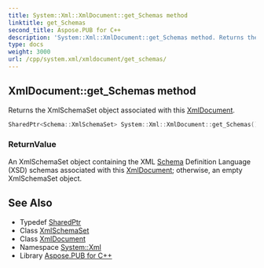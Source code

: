```yaml
---
title: System::Xml::XmlDocument::get_Schemas method
linktitle: get_Schemas
second_title: Aspose.PUB for C++
description: 'System::Xml::XmlDocument::get_Schemas method. Returns the XmlSchemaSet object associated with this XmlDocument in C++.'
type: docs
weight: 3000
url: /cpp/system.xml/xmldocument/get_schemas/
---
```

## XmlDocument::get_Schemas method


Returns the XmlSchemaSet object associated with this [XmlDocument](../).

```cpp
SharedPtr<Schema::XmlSchemaSet> System::Xml::XmlDocument::get_Schemas()
```


### ReturnValue

An XmlSchemaSet object containing the XML [Schema](../../../system.xml.schema/) Definition Language (XSD) schemas associated with this [XmlDocument](../); otherwise, an empty XmlSchemaSet object.

## See Also

* Typedef [SharedPtr](../../../system/sharedptr/)
* Class [XmlSchemaSet](../../../system.xml.schema/xmlschemaset/)
* Class [XmlDocument](../)
* Namespace [System::Xml](../../)
* Library [Aspose.PUB for C++](../../../)
